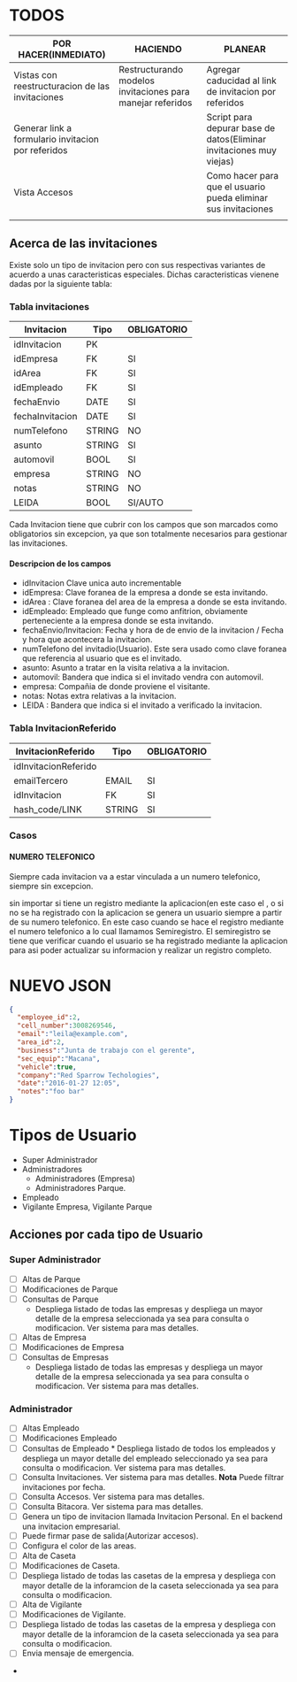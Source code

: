 # TODOS
POR HACER(INMEDIATO)                                                           |HACIENDO                                                  |PLANEAR|
----------------------------------------------------------------------|-------------------------------------------------------------------|-----------------------------------------------------------------------|
Vistas con reestructuracion de las invitaciones                       |Restructurando modelos invitaciones para manejar referidos         |Agregar caducidad al link de invitacion por referidos                  |
Generar link a formulario invitacion por referidos                    |                                                                   | Script para depurar base de datos(Eliminar invitaciones muy viejas)   |
Vista Accesos                                                         |                                                                   |Como hacer para que el usuario pueda eliminar sus invitaciones         |
                                                                      |

## Acerca de las invitaciones
Existe solo un tipo de invitacion pero con sus respectivas variantes de acuerdo a unas caracteristicas
especiales. Dichas caracteristicas vienene dadas por la siguiente tabla:

### Tabla invitaciones
Invitacion      |Tipo   | OBLIGATORIO   | 
----------------|-------|---------------|           
idInvitacion    |PK     |               |  
idEmpresa       |FK     |SI             |
idArea          |FK     |SI             |
idEmpleado      |FK     |SI             |
fechaEnvio      |DATE   |SI             |
fechaInvitacion |DATE   |SI             |
numTelefono     |STRING |NO             |
asunto          |STRING |SI             |
automovil       |BOOL   |SI             |
empresa         |STRING |NO             |
notas           |STRING |NO             |
LEIDA           |BOOL   |SI/AUTO        |

Cada Invitacion tiene que cubrir con los campos que son marcados como obligatorios sin excepcion,
ya que son totalmente necesarios para gestionar las invitaciones.

#### Descripcion de los campos
- idInvitacion Clave unica auto incrementable
- idEmpresa: Clave foranea de la empresa a donde se esta invitando.
- idArea : Clave foranea del area de la empresa a donde se esta invitando.
- idEmpleado: Empleado que funge como anfitrion, obviamente perteneciente a la empresa donde se esta invitando.
- fechaEnvio/Invitacion: Fecha y hora de de envio de la invitacion /  Fecha y hora que acontecera la invitacion.
- numTelefono del invitadio(Usuario). Este sera usado como clave foranea que referencia al usuario que es el invitado.
- asunto: Asunto a tratar en la visita relativa a la invitacion.
- automovil: Bandera que indica si el invitado vendra con automovil.
- empresa: Compañia de donde proviene el visitante.
- notas: Notas extra relativas a la invitacion.
- LEIDA : Bandera que indica si el invitado a verificado la invitacion.

### Tabla InvitacionReferido
InvitacionReferido  | Tipo   | OBLIGATORIO   | 
--------------------|--------|---------------|
idInvitacionReferido|        |
emailTercero        |EMAIL   |SI             |
idInvitacion        |FK      |SI             |
hash_code/LINK      |STRING  |SI             |




### Casos
#### NUMERO TELEFONICO
Siempre cada invitacion va a estar vinculada a un numero telefonico, siempre sin excepcion.

 sin importar si tiene un registro 
mediante la aplicacion(en este caso el , o si no se 
ha registrado con la aplicacion se genera un usuario siempre  a partir de su numero telefonico.
En este caso cuando se hace el registro mediante el numero telefonico  a lo cual llamamos Semiregistro. El semiregistro se tiene que verificar cuando el usuario se ha registrado mediante la aplicacion
para asi poder actualizar su informacion y realizar un registro completo.


























# NUEVO JSON 
  ```json
  {
	"employee_id":2,
	"cell_number":3008269546,
	"email":"leila@example.com",
	"area_id":2,
	"business":"Junta de trabajo con el gerente",
	"sec_equip":"Macana",
	"vehicle":true,
	"company":"Red Sparrow Techologies",
	"date":"2016-01-27 12:05",
	"notes":"foo bar"
}
  ```
# Tipos de Usuario 
* Super Administrador
* Administradores
  * Administradores (Empresa)
  * Administradores Parque.
* Empleado
* Vigilante Empresa, Vigilante Parque


## Acciones por cada tipo de Usuario
### Super Administrador
- [ ] Altas de Parque
- [ ] Modificaciones de Parque
- [ ] Consultas de Parque
    * Despliega listado de todas las empresas 
       y despliega un mayor detalle de la empresa seleccionada ya sea para consulta o modificacion. 
       Ver sistema para mas detalles.
- [ ] Altas de Empresa 
- [ ] Modificaciones de Empresa 
- [ ] Consultas de Empresas
     * Despliega listado de todas las empresas 
       y despliega un mayor detalle de la empresa seleccionada ya sea para consulta o modificacion. 
       Ver sistema para mas detalles.

### Administrador 
- [ ] Altas Empleado
- [ ] Modificaciones Empleado
- [ ] Consultas de Empleado
      * Despliega listado de todos los empleados
       y despliega un mayor detalle del empleado seleccionado ya sea para consulta o modificacion. 
       Ver sistema para mas detalles.
- [ ] Consulta Invitaciones. Ver sistema para mas detalles. **Nota** Puede filtrar invitaciones por fecha.
- [ ] Consulta Accesos. Ver sistema para mas     detalles.
- [ ] Consulta Bitacora. Ver sistema para mas detalles.
- [ ] Genera un tipo de invitacion llamada Invitacion 
      Personal. En el backend una invitacion empresarial.
- [ ] Puede firmar pase de salida(Autorizar accesos).
- [ ] Configura el color de las areas.
- [ ] Alta de Caseta
- [ ] Modificaciones de Caseta.
- [ ] Despliega listado de todas las casetas de la empresa y despliega con mayor detalle de la inforamcion de la caseta seleccionada ya sea para consulta o modificacion. 
- [ ] Alta de Vigilante
- [ ] Modificaciones de Vigilante.
- [ ] Despliega listado de todas las casetas de la empresa y despliega con mayor detalle de la inforamcion de la caseta seleccionada ya sea para consulta o modificacion. 
- [ ] Envia mensaje de emergencia.
- 

